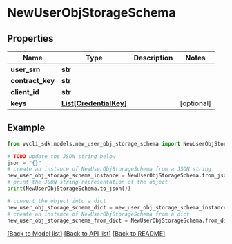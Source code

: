 # NewUserObjStorageSchema


## Properties

Name | Type | Description | Notes
------------ | ------------- | ------------- | -------------
**user_srn** | **str** |  | 
**contract_key** | **str** |  | 
**client_id** | **str** |  | 
**keys** | [**List[CredentialKey]**](CredentialKey.md) |  | [optional] 

## Example

```python
from vvcli_sdk.models.new_user_obj_storage_schema import NewUserObjStorageSchema

# TODO update the JSON string below
json = "{}"
# create an instance of NewUserObjStorageSchema from a JSON string
new_user_obj_storage_schema_instance = NewUserObjStorageSchema.from_json(json)
# print the JSON string representation of the object
print(NewUserObjStorageSchema.to_json())

# convert the object into a dict
new_user_obj_storage_schema_dict = new_user_obj_storage_schema_instance.to_dict()
# create an instance of NewUserObjStorageSchema from a dict
new_user_obj_storage_schema_from_dict = NewUserObjStorageSchema.from_dict(new_user_obj_storage_schema_dict)
```
[[Back to Model list]](../README.md#documentation-for-models) [[Back to API list]](../README.md#documentation-for-api-endpoints) [[Back to README]](../README.md)


